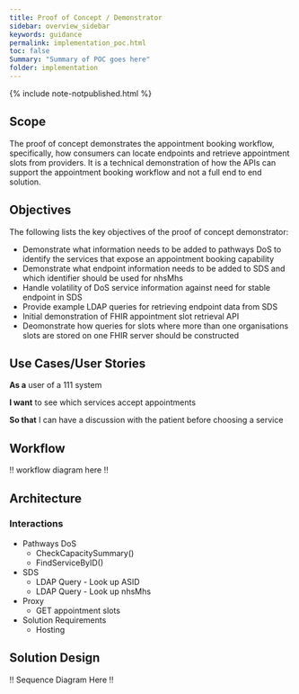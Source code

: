 ```yaml
---
title: Proof of Concept / Demonstrator
sidebar: overview_sidebar
keywords: guidance
permalink: implementation_poc.html
toc: false
Summary: "Summary of POC goes here"
folder: implementation
---
```


{% include note-notpublished.html %}

## Scope
The proof of concept demonstrates the appointment booking workflow, specifically, how consumers can locate endpoints and retrieve appointment slots from providers. It is a technical demonstration of how the APIs can support the appointment booking workflow and not a full end to end solution.

## Objectives
The following lists the key objectives of the proof of concept demonstrator:

* Demonstrate what information needs to be added to pathways DoS to identify the services that expose an appointment booking capability
* Demonstrate what endpoint information needs to be added to SDS and which identifier should be used for nhsMhs
* Handle volatility of DoS service information against need for stable endpoint in SDS
* Provide example LDAP queries for retrieving endpoint data from SDS
* Initial demonstration of FHIR appointment slot retrieval API
* Deomonstrate how queries for slots where more than one organisations slots are stored on one FHIR server should be constructed

## Use Cases/User Stories
**As a** user of a 111 system

**I want** to see which services accept appointments

**So that** I can have a discussion with the patient before choosing a service

## Workflow
!! workflow diagram here !!

## Architecture

### Interactions
* Pathways DoS
  * CheckCapacitySummary()
  * FindServiceByID() 
* SDS
  * LDAP Query - Look up ASID
  * LDAP Query - Look up nhsMhs
* Proxy
  * GET appointment slots
* Solution Requirements
  * Hosting
  
## Solution Design
!! Sequence Diagram Here !!
